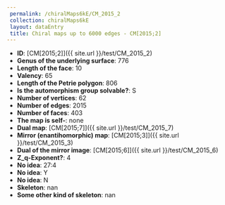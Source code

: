 ```yaml
--- 
 permalink: /chiralMaps6kE/CM_2015_2 
 collection: chiralMaps6kE
 layout: dataEntry
 title: Chiral maps up to 6000 edges - CM[2015;2]
---
```


- **ID**: [CM[2015;2]]({{ site.url }}/test/CM_2015_2)
- **Genus of the underlying surface**: 776
- **Length of the face**: 10
- **Valency**: 65
- **Length of the Petrie polygon**: 806
- **Is the automorphism group solvable?**: S
- **Number of vertices**: 62
- **Number of edges**: 2015
- **Number of faces**: 403
- **The map is self-**: none
- **Dual map**: [CM[2015;7]]({{ site.url }}/test/CM_2015_7)
- **Mirror (enantihomorphic) map**: [CM[2015;3]]({{ site.url }}/test/CM_2015_3)
- **Dual of the mirror image**: [CM[2015;6]]({{ site.url }}/test/CM_2015_6)
- **Z_q-Exponent?**: 4
- **No idea**:  27:4
- **No idea**: Y
- **No idea**: N
- **Skeleton**: nan
- **Some other kind of skeleton**: nan
